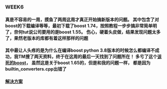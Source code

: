 ### WEEK6

#### 真是不容易的一周，摸鱼了两周这周才真正开始搞新版本的问题。 其中包含了对boost的下载编译等等，最初下载了boost 1.74，按照教程一步步搞非常简单明了，奈何tut说公司要用的是boost 1.55。 伤心，硬着头皮做，结果发现问题太多了，果然老版本的库都有着这样那样的问题

#### 其中最让人头疼的是为什么在编译boost python 3.8版本的时候怎么都编译不成功，我TM搜了两天资料，终于在这周的最后一天找到了问题所在！ 多亏了这个[该死的boost](https://stackoverflow.com/questions/54991157/cant-compile-boost-python-1-65-1-with-msvc2015)， 虽然这是关于boost 1.65的，但是和我的问题一样， 都是因为builtin_converters.cpp出错了

#### [解决方案](https://github.com/boostorg/python/commit/660487c43fde76f3e64f1cb2e644500da92fe582)
